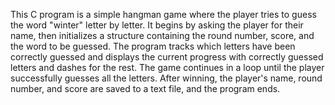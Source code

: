 
This C program is a simple hangman game where the player tries to guess the word "winter" letter by letter.
It begins by asking the player for their name, then initializes a structure containing the round number, score, and the word to be guessed. 
The program tracks which letters have been correctly guessed and displays the current progress with correctly guessed letters and dashes for the rest. 
The game continues in a loop until the player successfully guesses all the letters. After winning, the player's name, round number, and score are saved to a text file, and the program ends.
